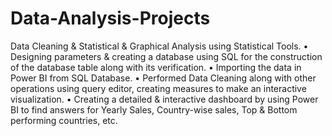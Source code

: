 # Data-Analysis-Projects

Data Cleaning & Statistical & Graphical Analysis using Statistical Tools.
•	Designing parameters & creating a database using SQL for the construction of the database table along with its verification.
•	Importing the data in Power BI from SQL Database.
•	Performed Data Cleaning along with other operations using query editor, creating measures to make an interactive visualization.
•	Creating a detailed & interactive dashboard by using Power BI to find answers for Yearly Sales, Country-wise sales, Top & Bottom performing countries, etc.
